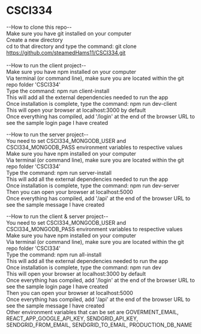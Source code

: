 # CSCI334

--How to clone this repo-- <br />
Make sure you have git installed on your computer <br />
Create a new directory <br />
cd to that directory and type the command: git clone https://github.com/steamedHams11/CSCI334.git <br />
<br />
--How to run the client project-- <br />
Make sure you have npm installed on your computer <br />
Via terminal (or command line), make sure you are located within the git repo folder 'CSCI334' <br />
Type the command: npm run client-install <br />
This will add all the external dependencies needed to run the app <br />
Once installation is complete, type the command: npm run dev-client <br />
This will open your browser at localhost:3000 by default <br />
Once everything has compiled, add '/login' at the end of the browser URL to see the sample login page I have created <br />

--How to run the server project-- <br />
You need to set CSCI334_MONGODB_USER and CSCI334_MONGODB_PASS environment variables to respective values <br />
Make sure you have npm installed on your computer <br />
Via terminal (or command line), make sure you are located within the git repo folder 'CSCI334' <br />
Type the command: npm run server-install <br />
This will add all the external dependencies needed to run the app <br />
Once installation is complete, type the command: npm run dev-server <br />
Then you can open your browser at localhost:5000 <br />
Once everything has compiled, add '/api' at the end of the browser URL to see the sample message I have created <br />

--How to run the client & server project-- <br />
You need to set CSCI334_MONGODB_USER and CSCI334_MONGODB_PASS environment variables to respective values <br />
Make sure you have npm installed on your computer <br />
Via terminal (or command line), make sure you are located within the git repo folder 'CSCI334' <br />
Type the command: npm run all-install <br />
This will add all the external dependencies needed to run the app <br />
Once installation is complete, type the command: npm run dev <br />
This will open your browser at localhost:3000 by default <br />
Once everything has compiled, add '/login' at the end of the browser URL to see the sample login page I have created <br />
Then you can open your browser at localhost:5000 <br />
Once everything has compiled, add '/api' at the end of the browser URL to see the sample message I have created <br />
Other environment variables that can be set are GOVERMENT_EMAIL, REACT_APP_GOOGLE_API_KEY, SENDGRID_API_KEY, SENDGRID_FROM_EMAIL, SENDGRID_TO_EMAIL, PRODUCTION_DB_NAME
